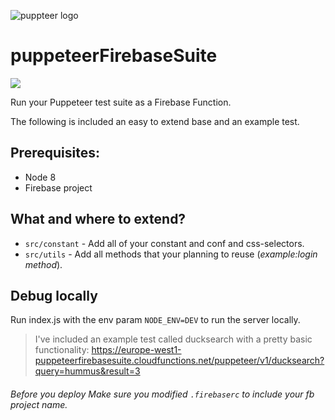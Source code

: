 ![puppteer logo](https://developers.google.com/web/tools/images/puppeteer.png)
# puppeteerFirebaseSuite

<a href="https://codeclimate.com/github/evilUrge/puppeteerFirebaseSuite/maintainability"><img src="https://api.codeclimate.com/v1/badges/8fe3ed510d9a495d7cad/maintainability" /></a>

Run your Puppeteer test suite as a Firebase Function.

The following is included an easy to extend base and an example test.

Prerequisites:
-------------
* Node 8
* Firebase project


What and where to extend?
-------------
* `src/constant` - Add all of your constant and conf and css-selectors.
* `src/utils` - Add all methods that your planning to reuse (_example:login method_).


Debug locally
-------------
Run index.js with the env param `NODE_ENV=DEV` to run the server locally.


> I've included an example test called ducksearch with a pretty basic functionality:
https://europe-west1-puppeteerfirebasesuite.cloudfunctions.net/puppeteer/v1/ducksearch?query=hummus&result=3



###### Before you deploy Make sure you modified `.firebaserc` to include your fb project name. 


